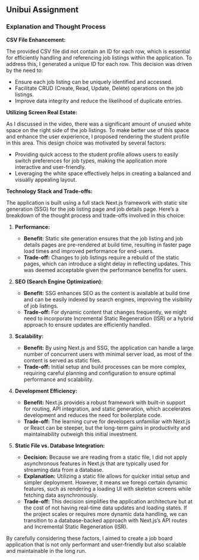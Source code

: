 ## Unibui Assignment

### Explanation and Thought Process

**CSV File Enhancement:**

The provided CSV file did not contain an ID for each row, which is essential for efficiently handling and referencing job listings within the application. To address this, I generated a unique ID for each row. This decision was driven by the need to:

- Ensure each job listing can be uniquely identified and accessed.
- Facilitate CRUD (Create, Read, Update, Delete) operations on the job listings.
- Improve data integrity and reduce the likelihood of duplicate entries.

**Utilizing Screen Real Estate:**

As I discussed in the video, there was a significant amount of unused white space on the right side of the job listings. To make better use of this space and enhance the user experience, I proposed rendering the student profile in this area. This design choice was motivated by several factors:

- Providing quick access to the student profile allows users to easily switch preferences for job types, making the application more interactive and user-friendly.
- Leveraging the white space effectively helps in creating a balanced and visually appealing layout.

**Technology Stack and Trade-offs:**

The application is built using a full stack Next.js framework with static site generation (SSG) for the job listing page and job details page. Here’s a breakdown of the thought process and trade-offs involved in this choice:

1. **Performance:**

   - **Benefit:** Static site generation ensures that the job listing and job details pages are pre-rendered at build time, resulting in faster page load times and improved performance for end-users.
   - **Trade-off:** Changes to job listings require a rebuild of the static pages, which can introduce a slight delay in reflecting updates. This was deemed acceptable given the performance benefits for users.

2. **SEO (Search Engine Optimization):**

   - **Benefit:** SSG enhances SEO as the content is available at build time and can be easily indexed by search engines, improving the visibility of job listings.
   - **Trade-off:** For dynamic content that changes frequently, we might need to incorporate Incremental Static Regeneration (ISR) or a hybrid approach to ensure updates are efficiently handled.

3. **Scalability:**

   - **Benefit:** By using Next.js and SSG, the application can handle a large number of concurrent users with minimal server load, as most of the content is served as static files.
   - **Trade-off:** Initial setup and build processes can be more complex, requiring careful planning and configuration to ensure optimal performance and scalability.

4. **Development Efficiency:**

   - **Benefit:** Next.js provides a robust framework with built-in support for routing, API integration, and static generation, which accelerates development and reduces the need for boilerplate code.
   - **Trade-off:** The learning curve for developers unfamiliar with Next.js or React can be steeper, but the long-term gains in productivity and maintainability outweigh this initial investment.

5. **Static File vs. Database Integration:**
   - **Decision:** Because we are reading from a static file, I did not apply asynchronous features in Next.js that are typically used for streaming data from a database.
   - **Explanation:** Utilizing a static file allows for quicker initial setup and simpler deployment. However, it means we forego certain dynamic features, such as rendering a loading UI with skeleton screens while fetching data asynchronously.
   - **Trade-off:** This decision simplifies the application architecture but at the cost of not having real-time data updates and loading states. If the project scales or requires more dynamic data handling, we can transition to a database-backed approach with Next.js’s API routes and Incremental Static Regeneration (ISR).

By carefully considering these factors, I aimed to create a job board application that is not only performant and user-friendly but also scalable and maintainable in the long run.
